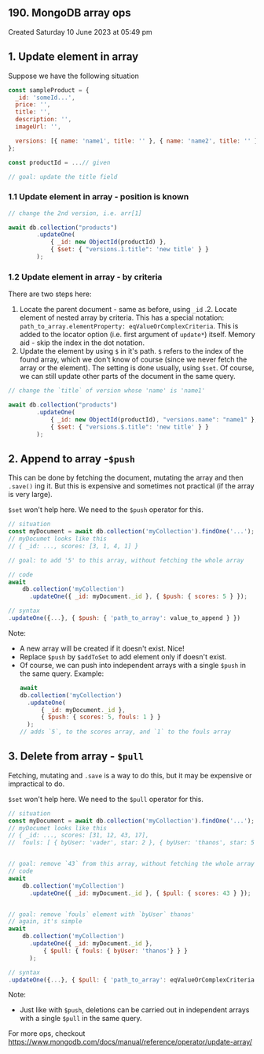 ## 190. MongoDB array ops
Created Saturday 10 June 2023 at 05:49 pm

## 1. Update element in array

Suppose we have the following situation
```js
const sampleProduct = {
  _id: 'someId...',
  price: '',
  title: '',
  description: '',
  imageUrl: '',

  versions: [{ name: 'name1', title: '' }, { name: 'name2', title: '' }]
};

const productId = ...// given

// goal: update the title field
```

### 1.1 Update element in array - position is known
```js
// change the 2nd version, i.e. arr[1]

await db.collection("products")
		.updateOne(
			{ _id: new ObjectId(productId) }, 
			{ $set: { "versions.1.title": 'new title' } }
		);
```

### 1.2 Update element in array - by criteria
There are two steps here:
1. Locate the parent document - same as before, using `_id`
.2. Locate element of nested array by criteria. This has a special notation: `path_to_array.elementProperty: eqValueOrComplexCriteria`. This is added to the locator option (i.e. first argument of `update*`) itself. Memory aid - skip the index in the dot notation.
3. Update the element by using `$` in it's path. `$` refers to the index of the found array, which we don't know of course (since we never fetch the array or the element). The setting is done usually, using `$set`. Of course, we can still update other parts of the document in the same query.
```js
// change the `title` of version whose 'name' is 'name1'

await db.collection("products")
		.updateOne(
			{ _id: new ObjectId(productId), "versions.name": "name1" }, 
			{ $set: { "versions.$.title": 'new title' } }
		);
```


## 2. Append to array -`$push`
This can be done by fetching the document, mutating the array and then `.save()` ing it. But this is expensive and sometimes not practical (if the array is very large).

`$set` won't help here. We need to the `$push` operator for this.
```js
// situation
const myDocument = await db.collection('myCollection').findOne('...');
// myDocumet looks like this
// { _id: ..., scores: [3, 1, 4, 1] }

// goal: to add '5' to this array, without fetching the whole array

// code
await 
	db.collection('myCollection')
	  .updateOne({ _id: myDocument._id }, { $push: { scores: 5 } });
```

```js
// syntax
.updateOne({...}, { $push: { 'path_to_array': value_to_append } })
```
Note: 
- A new array will be created if it doesn't exist. Nice!
- Replace `$push` by `$addToSet` to add element only if doesn't exist.
- Of course, we can push into independent arrays with a single `$push` in the same query. Example:
	```js
	await 
	db.collection('myCollection')
	  .updateOne(
		  { _id: myDocument._id }, 
		  { $push: { scores: 5, fouls: 1 } }
	  );
	// adds `5`, to the scores array, and `1` to the fouls array
	```


## 3. Delete from array - `$pull`
Fetching, mutating and `.save` is a way to do this, but it may be expensive or impractical to do.

`$set` won't help here. We need to the `$pull` operator for this.
```js
// situation
const myDocument = await db.collection('myCollection').findOne('...');
// myDocumet looks like this
// { _id: ..., scores: [31, 12, 43, 17], 
//	fouls: [ { byUser: 'vader', star: 2 }, { byUser: 'thanos', star: 5 }] }


// goal: remove `43` from this array, without fetching the whole array
// code
await 
	db.collection('myCollection')
	  .updateOne({ _id: myDocument._id }, { $pull: { scores: 43 } });


// goal: remove `fouls` element with `byUser` thanos'
// again, it's simple
await 
	db.collection('myCollection')
	  .updateOne({ _id: myDocument._id }, 
		  { $pull: { fouls: { byUser: 'thanos'} } }
	  );
```

```js
// syntax
.updateOne({...}, { $pull: { 'path_to_array': eqValueOrComplexCriteria } })
```
Note:
- Just like with `$push`, deletions can be carried out in independent arrays with a single `$pull` in the same query.


For more ops, checkout https://www.mongodb.com/docs/manual/reference/operator/update-array/